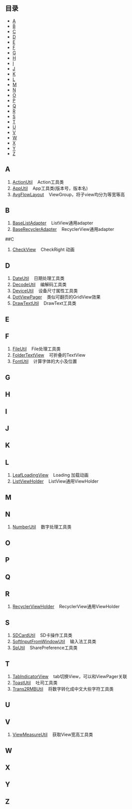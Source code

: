 ## 目录

* [A](#a)
* [B](#b)
* [C](#c)
* [D](#d)
* [E](#e)
* [F](#f)
* [G](#g)
* [H](#h)
* [I](#i)
* [J](#j)
* [K](#k)
* [L](#l)
* [M](#m)
* [N](#n)
* [O](#o)
* [P](#p)
* [Q](#q)
* [R](#r)
* [S](#s)
* [T](#t)
* [U](#u)
* [V](#v)
* [W](#w)
* [X](#x)
* [Y](#y)
* [Z](#z)

## A
1. [ActionUtil](./app/src/main/java/gw/com/code/util/ActionUtil.java) &nbsp;&nbsp;&nbsp;Action工具类
2. [AppUtil](./app/src/main/java/gw/com/code/util/AppUtil.java) &nbsp;&nbsp;&nbsp;App工具类(版本号，版本名)
3. [AvgFlowLayout](./app/src/main/java/gw/com/code/view/AvgFlowLayout.java) &nbsp;&nbsp;&nbsp;ViewGroup，将子view均分为等宽等高

## B
1. [BaseListAdapter](./app/src/main/java/gw/com/code/base/adapter/BaseListAdapter.java) &nbsp;&nbsp;&nbsp;ListView通用adapter
2. [BaseRecyclerAdapter](./app/src/main/java/gw/com/code/base/adapter/BaseRecyclerViewAdapter.java) &nbsp;&nbsp;&nbsp;RecyclerView通用adapter

##C
1. [CheckView](./app/src/main/java/gw/com/code/view/CheckView.java) &nbsp;&nbsp;&nbsp;CheckRight 动画

## D
1. [DateUtil](./app/src/main/java/gw/com/code/util/DateUtil.java) &nbsp;&nbsp;&nbsp;日期处理工具类
2. [DecodeUtil](./app/src/main/java/gw/com/code/util/DecodeUtil.java) &nbsp;&nbsp;&nbsp;编解码工具类
3. [DeviceUtil](./app/src/main/java/gw/com/code/util/DeviceUtil.java) &nbsp;&nbsp;&nbsp;设备尺寸属性工具类
4. [DotViewPager](./app/src/main/java/gw/com/code/view/DotViewPager.java) &nbsp;&nbsp;&nbsp;类似可翻页的GridView效果
5. [DrawTextUtil](./app/src/main/java/gw/com/code/util/DrawTextUtil.java) &nbsp;&nbsp;&nbsp;DrawText工具类

## E

## F
1. [FileUtil](./app/src/main/java/gw/com/code/util/FileUtil.java) &nbsp;&nbsp;&nbsp;File处理工具类
2. [FolderTextView](./app/src/main/java/gw/com/code/view/FolderTextView.java) &nbsp;&nbsp;&nbsp;可折叠的TextView
3. [FontUtil](./app/src/main/java/gw/com/code/util/FontUtil.java) &nbsp;&nbsp;&nbsp;计算字体的大小及位置

## G

## H

## I

## J

## K

## L
1. [LeafLoadingView](./app/src/main/java/gw/com/code/view/leafloading/LeafLoadingView.java) &nbsp;&nbsp;&nbsp;Loading 加载动画
2. [ListViewHolder](./app/src/main/java/gw/com/code/base/viewholder/ListViewHolder.java) &nbsp;&nbsp;&nbsp;ListView通用ViewHolder

## M

## N
1. [NumberUtil](./app/src/main/java/gw/com/code/util/NumberUtil.java) &nbsp;&nbsp;&nbsp;数字处理工具类

## O

## P

## Q

## R
1. [RecyclerViewHolder](./app/src/main/java/gw/com/code/base/viewholder/RecyclerViewHolder.java) &nbsp;&nbsp;&nbsp;RecyclerView通用ViewHolder

## S
1. [SDCardUtil](./app/src/main/java/gw/com/code/util/SDCardUtil.java) &nbsp;&nbsp;&nbsp;SD卡操作工具类
2. [SoftInputFromWindowUtil](./app/src/main/java/gw/com/code/util/SoftInputFromWindowUtil.java) &nbsp;&nbsp;&nbsp;输入法工具类
3. [SpUtil](./app/src/main/java/gw/com/code/util/SpUtil.java) &nbsp;&nbsp;&nbsp;SharePreference工具类

## T
1. [TabIndicatorView](./app/src/main/java/gw/com/code/view/TabIndicatorView.java) &nbsp;&nbsp;&nbsp;tab切换View，可以和ViewPager关联
2. [ToastUtil](./app/src/main/java/gw/com/code/util/ToastUtil.java) &nbsp;&nbsp;&nbsp;吐司工具类
3. [Trans2RMBUtil](./app/src/main/java/gw/com/code/util/Trans2RMBUtil.java) &nbsp;&nbsp;&nbsp;将数字转化成中文大些字符工具类

## U

## V
1. [ViewMeasureUtil](./app/src/main/java/gw/com/code/util/ViewMeasureUtil.java) &nbsp;&nbsp;&nbsp;获取View宽高工具类

## W

## X

## Y

## Z